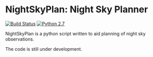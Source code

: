 # NightSkyPlan: Night Sky Planner #

[![Build Status](https://img.shields.io/badge/release-0.1.0-orange)](https://github.com/sPaMFouR/NightSkyPlan)
[![Python 2.7](https://img.shields.io/badge/python-2.7-blue.svg)](https://www.python.org/downloads/release/python-271/)

NightSkyPlan is a python script written to aid planning of night sky observations.

The code is still under development.
